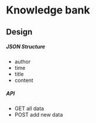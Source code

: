 # Knowledge bank

## Design

##### JSON Structure

- author
- time
- title
- content

##### API

- GET all data
- POST add new data
